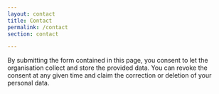 ```yaml
---
layout: contact
title: Contact
permalink: /contact
section: contact

---
```


By submitting the form contained in this page, you consent to let the organisation collect and store the provided data. 
You can revoke the consent at any given time and claim the correction or deletion of your personal data.
